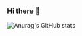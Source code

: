 ### Hi there 👋

![Anurag's GitHub stats](https://github-readme-stats.vercel.app/api?username=victorgsa1)
